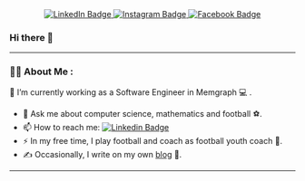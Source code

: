 <!--<div id="header" align="center">
  <img src="https://media.giphy.com/media/3BUYbmXltgQ4zu0Tv5/giphy.gif" width="100"/>
</div>-->


<div id="badges" align="center">
  <a href="https://www.linkedin.com/in/andi-skrgat-658b471b8/">
    <img src="https://img.shields.io/badge/LinkedIn-blue?style=for-the-badge&logo=linkedin&logoColor=white" alt="LinkedIn Badge"/>
  </a>
  <a href="https://twitter.com/Andi958">
    <img src="https://img.shields.io/badge/Twitter-1DA1F2?style=for-the-badge&logo=twitter&logoColor=white" alt="Instagram Badge"/>
  </a>
  <a href="https://www.facebook.com/andi.skrgat/">
    <img src="https://img.shields.io/badge/Facebook-1877F2?style=for-the-badge&logo=facebook&logoColor=white" alt="Facebook Badge"/>
  </a>
</div>


### Hi there 👋 

---
###  :man_technologist: About Me :

🔭 I’m currently working as a Software Engineer in Memgraph :computer: .
- 💬 Ask me about computer science, mathematics and football :soccer:.
- 📫 How to reach me: [![Linkedin Badge](https://img.shields.io/badge/LinkedIn-blue?style=for-the-badge&logo=linkedin&logoColor=white)](https://www.linkedin.com/in/andi-%C6%A1krgat-658b471b8/) 
- :zap: In my free time, I play football and coach as football youth coach :child:.
- ✍️ Occasionally, I write on my own [blog](https://as51340.github.io/blog/) 📰. 

---
